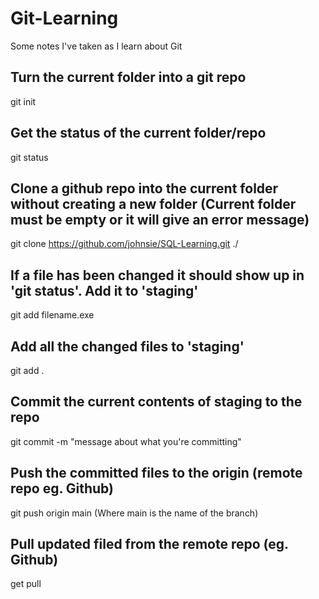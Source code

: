 # Git-Learning
Some notes I've taken as I learn about Git


## Turn the current folder into a git repo
git init

## Get the status of the current folder/repo
git status

## Clone a github repo into the current folder without creating a new folder (Current folder must be empty or it will give an error message)
git clone https://github.com/johnsie/SQL-Learning.git ./

## If a file has been changed it should show up in 'git status'. Add it to 'staging'
git add filename.exe

## Add all the changed files to 'staging'
git add .

## Commit the current contents of staging to the repo
git commit -m "message about what you're committing"


## Push the committed files to the origin (remote repo eg. Github)
git push origin main
(Where main is the name of the branch)

## Pull updated filed from the remote repo (eg. Github)
get pull








